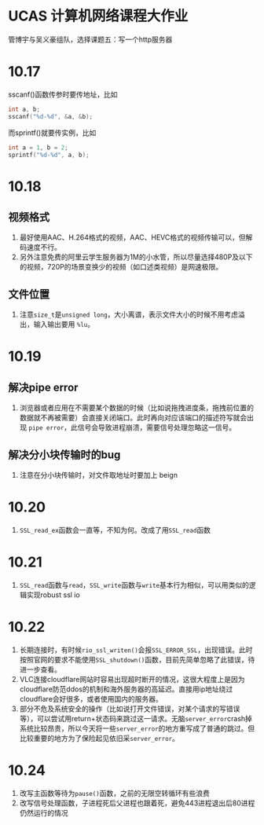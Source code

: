 # UCAS 计算机网络课程大作业

管博宇与吴义豪组队，选择课题五：写一个http服务器

# 10.17

sscanf()函数传参时要传地址，比如
```c
int a, b;
sscanf("%d-%d", &a, &b);
```
而sprintf()就要传实例，比如
```c
int a = 1, b = 2;
sprintf("%d-%d", a, b);
```
# 10.18
## 视频格式
1. 最好使用AAC、H.264格式的视频，AAC、HEVC格式的视频传输可以，但解码速度不行。  
2. 另外注意免费的阿里云学生服务器为1M的小水管，所以尽量选择480P及以下的视频，720P的场景变换少的视频（如口述类视频）是网速极限。
## 文件位置
1. 注意`size_t`是`unsigned long`，大小离谱，表示文件大小的时候不用考虑溢出，输入输出要用 `%lu`。

# 10.19
## 解决pipe error
1. 浏览器或者应用在不需要某个数据的时候（比如说拖拽进度条，拖拽前位置的数据就不再被需要）会直接关闭端口。此时再向对应该端口的描述符写就会出现 `pipe error`，此信号会导致进程崩溃，需要信号处理忽略这一信号。
## 解决分小块传输时的bug
1. 注意在分小块传输时，对文件取地址时要加上 beign 

# 10.20
1. `SSL_read_ex`函数会一直等，不知为何。改成了用`SSL_read`函数

# 10.21
1. `SSL_read`函数与`read`，`SSL_write`函数与`write`基本行为相似，可以用类似的逻辑实现robust ssl io

# 10.22
1. 长期连接时，有时候`rio_ssl_writen()`会报`SSL_ERROR_SSL`，出现错误。此时按照官网的要求不能使用`SSL_shutdown()`函数，目前先简单忽略了此错误，待进一步查看。  
2. VLC连接cloudflare网站时容易出现超时断开的情况，这很大程度上是因为cloudflare防范ddos的机制和海外服务器的高延迟。直接用ip地址绕过cloudflare会好很多，或者使用国内的服务器。  
3. 部分不危及系统安全的操作（比如说打开文件错误，对某个请求的写错误等），可以尝试用return+状态码来跳过这一请求。无脑`server_error`crash掉系统比较昂贵，所以今天将一些`server_error`的地方重写成了普通的跳过。但比较重要的地方为了保险起见依旧采`server_error`。

# 10.24
1. 改写主函数等待为`pause()`函数，之前的无限空转循环有些浪费
2. 改写信号处理函数，子进程死后父进程也跟着死，避免443进程退出后80进程仍然运行的情况
<!-- 1. 有可能是简单的输出重定向到 1.log文件进行写文件造成了并发写入bug，导致程序退出。取消输出重定向到log文件后再次尝试。 -->